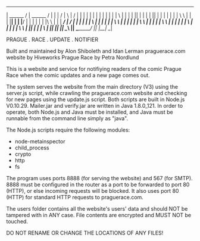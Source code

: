 ___________      ____________       ____     ____      ____     ____
|  ______ /      |  ______  /       |  |     |  /      |   \    |  /
|  |    | |      |  |    |  |       |  |     |  |      |    \   |  |
|  | || | |      |  | || |  |       |  |     |  |      |  \  \  |  |
|  |____| |      |  |____/  |       |  |     |  |      |  |\  \ |  |
|   ______/      |  ________/       |  |     |  |      |  | \  \|  |
|  |             |  |  \  \         |  |     |  |      |  |  \  \  |
|  |             |  |   \  \        |  |     |  |      |  |   \    |
|  |             |  |    \  \       |  |_____|  |      |  |    \   |
|__|         ||  |__|     \__\  ||  \___________/  ||  |__|     \__|

PRAGUE       .   RACE           .   UPDATE         .   NOTIFIER

Built and maintained by Alon Shiboleth and Idan Lerman
praguerace.com website by Hiveworks
Prague Race by Petra Nordlund

This is a website and service for notifiying readers of the comic Prague Race
when the comic updates and a new page comes out.

The system serves the website from the main directory (V3) using the server.js
script, while crawling the praguerace.com website and checking for new pages
using the update.js script. Both scripts are built in Node.js V0.10.29.
Mailer.jar and verify.jar are written in Java 1.8.0_121. In order to operate,
both Node.js and Java must be installed, and Java must be runnable from the
command line simply as "java".

The Node.js scripts require the following modules:
- node-metainspector
- child_process
- crypto
- http
- fs

The program uses ports 8888 (for serving the website) and 567 (for SMTP). 8888
must be configured in the router as a port to be forwarded to port 80 (HTTP),
or else incoming requests will be blocked. It also uses port 80 (HTTP) for
standard HTTP requests to praguerace.com.

The users folder contains all the website's users' data and should NOT be
tampered with in ANY case. File contents are encrypted and MUST NOT be touched.

DO NOT RENAME OR CHANGE THE LOCATIONS OF ANY FILES!